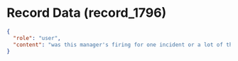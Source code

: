 # Record Data (record_1796)

```json
{
  "role": "user",
  "content": "was this manager's firing for one incident or a lot of things - what would HR\"s rational have been"
}
```
